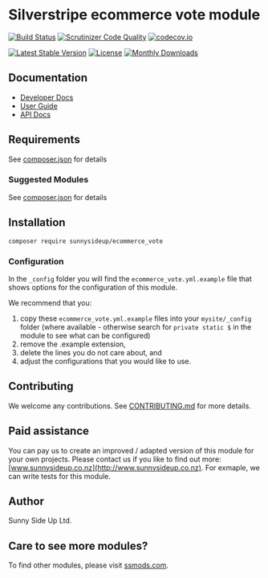 # Silverstripe ecommerce vote module
[![Build Status](https://travis-ci.org/sunnysideup/silverstripe-ecommerce_vote.svg?branch=master)](https://travis-ci.org/sunnysideup/silverstripe-ecommerce_vote)
[![Scrutinizer Code Quality](https://scrutinizer-ci.com/g/sunnysideup/silverstripe-ecommerce_vote/badges/quality-score.png?b=master)](https://scrutinizer-ci.com/g/sunnysideup/silverstripe-ecommerce_vote/?branch=master)
[![codecov.io](https://codecov.io/github/sunnysideup/silverstripe-ecommerce_vote/coverage.svg?branch=master)](https://codecov.io/github/sunnysideup/silverstripe-ecommerce_vote?branch=master)

[![Latest Stable Version](https://poser.pugx.org/sunnysideup/ecommerce_vote/version)](https://packagist.org/packages/sunnysideup/ecommerce_vote)
[![License](https://poser.pugx.org/sunnysideup/ecommerce_vote/license)](https://packagist.org/packages/sunnysideup/ecommerce_vote)
[![Monthly Downloads](https://poser.pugx.org/sunnysideup/ecommerce_vote/d/monthly)](https://packagist.org/packages/sunnysideup/ecommerce_vote)


## Documentation



 * [Developer Docs](docs/en/INDEX.md)
 * [User Guide](docs/en/userguide.md)
 * [API Docs](http://docs.ssmods.com/sunnysideup/ecommerce_vote/classes.xhtml)


## Requirements



See [composer.json](composer.json) for details


### Suggested Modules



See [composer.json](composer.json) for details


## Installation


```
composer require sunnysideup/ecommerce_vote
```

### Configuration



In the `_config` folder you will find the `ecommerce_vote.yml.example`
file that shows options for the configuration of this module.

We recommend that you:

  1. copy these `ecommerce_vote.yml.example` files into your
`mysite/_config` folder (where available - otherwise search for `private static $` in the module to see what can be configured)
  2. remove the .example extension,
  3. delete the lines you do not care about, and
  4. adjust the configurations that you would like to use.


## Contributing



We welcome any contributions. See [CONTRIBUTING.md](CONTRIBUTING.md) for more details.

## Paid assistance



You can pay us to create an improved / adapted version of this module for your own projects.  Please contact us if you like to find out more: [www.sunnysideup.co.nz](http://www.sunnysideup.co.nz).  For exmaple, we can write tests for this module.  

## Author



Sunny Side Up Ltd.


## Care to see more modules?

To find other modules, please visit [ssmods.com](http://ssmods.com/).
